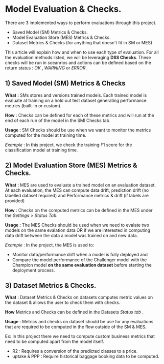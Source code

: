 # Model Evaluation & Checks.

There are 3 implemented ways to perform evaluations through this project.

- Saved Model (SM) Metrics & Checks.
- Model Evaluation Store (MES) Metrics & Checks.
- Dataset Metrics & Checks (for anything that doesn't fit in SM or MES)

This article will explain how and when to use each type of evaluation.
For all the evaluation methods listed, we will be leveraging **DSS Checks**. 
These checks will be run in sceanrios and actions can be defined  based on the return status  :  _OK_ ,  _WARNING_  or  _ERROR_.

## 1)  Saved Model (SM) Metrics & Checks

 **What**  : SMs stores and versions trained models. Each trained model is evaluate at training on a hold out test dataset generating performance metrics (built-in or custom).

 **How**  : Checks can be defined for each of these metrics and will run at the end of each run of the model in the SMl Checks tab.
 
 **Usage** : SM Checks should be use when we want to monitor the metrics computed for the model at training time.
 
   _Example_ : In this project, we check the training F1 score for the classification model at training time.
 
 ## 2) Model Evaluation Store (MES) Metrics & Checks.
 
 **What** : MES are used to evaluate a trained model on an evaluation dataset. At each evaluation, the MES can compute data drift, prediction drift (no labelled dataset required) and Performance metrics & drift (if labels are provided)
 
 **How** : Checks on the computed metrics can be defined in the MES under the _Settings > Status Tab_. 
 
 **Usage** :  The MES Checks should be used when we need to evalate two models on the same evalation data OR if we are interested in computing data drift between the data a model was trained on and new data.

 _Example_ : In the project, the MES is used to: 
- Monitor data/performance drift when a model is fully deployed and
- Compare the model performance of the Challenger model with the Champion model **on the same evaluation dataset** before starting the deployment process.

 ## 3) Dataset Metrics & Checks.
 
 **What** : Dataset Metrics & Checks on datasets computes metric values on the dataset & allows the user to check them with checks.
 
 **How** Metrics and Checks can be defined in the Datasets  _Status tab_ .
 
 **Usage** : Metrics and checks on dataset should be use for any evaluations that are required to be computed in the flow outside of the SM & MES.
 
 Ex: In this project there we need to compute custom business metrics that need to be computed apart from the model itself.
 - R2 : Requires a conversion of the predicted classes to a price.
 - uptake & PPP : Require historical baggage booking data to be computed.
 
 






